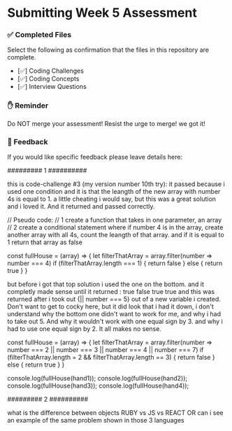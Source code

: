 # Submitting Week 5 Assessment

### ✅ Completed Files

Select the following as confirmation that the files in this repository are complete.

- [✅] Coding Challenges
- [✅] Coding Concepts
- [✅] Interview Questions

### ✋ Reminder

Do NOT merge your assessment!
Resist the urge to merge! we got it!

### 📝 Feedback

If you would like specific feedback please leave details here:

######### 1 ##########

this is code-challenge #3 (my version number 10th try):
it passed because i used one condition and it is that the leangth of the new array with number 4s is equal to 1. a little cheating i would say, but this was a great solution and i loved it. And it returned and passed correctly.

// Pseudo code:
// 1 create a function that takes in one parameter, an array
// 2 create a conditional statement where if number 4 is in the array, create another array with all 4s, count the leangth of that array. and if it is equal to 1 return that array as false

const fullHouse = (array) => {
    let filterThatArray = array.filter(number => number === 4)
    if (filterThatArray.length === 1) 
    {
        return false
    } else {
        return true
    }
}

but before i got that top solution i used the one on the bottom. and it completly made sense until it returned : 
true
false
true
true
and this was returned after i took out {|| number === 5} out of a new variable i created.
Don't want to get to cocky here, but it did look that i had it down, i don't understand why the bottom one didn't want to work for me, and why i had to take out 5. And why it wouldn't work with one equal sign by 3. and why i had to use one equal sign by 2. It all makes no sense.

const fullHouse = (array) => {
    let filterThatArray = array.filter(number => number === 2 || number === 3 || number === 4 || number === 7)
    if (filterThatArray.length = 2 && filterThatArray.length == 3) 
    {
        return false
    } else {
        return true
    }
}
                
console.log(fullHouse(hand1));
console.log(fullHouse(hand2));
console.log(fullHouse(hand3));
console.log(fullHouse(hand4));

######### 2 ##########

what is the difference between objects RUBY vs JS vs REACT
OR
can i see an example of the same problem shown in those 3 languages